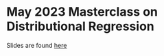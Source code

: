 # May 2023 Masterclass on Distributional Regression

Slides are found [here](20230525_sih_masterclass.pdf)